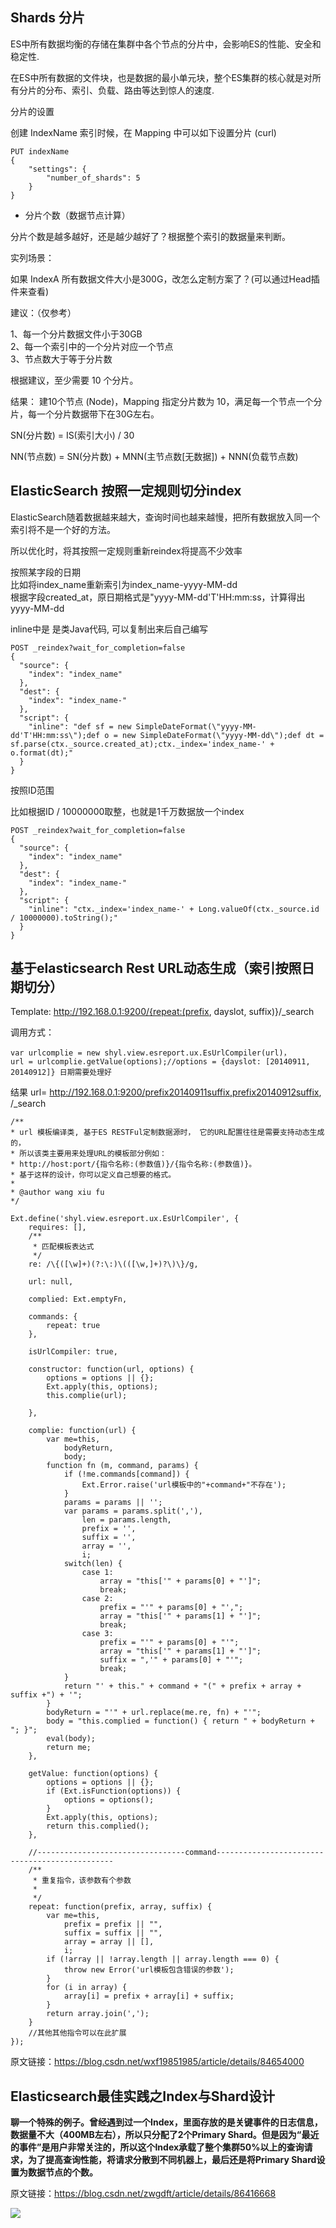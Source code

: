 ## Shards 分片

ES中所有数据均衡的存储在集群中各个节点的分片中，会影响ES的性能、安全和稳定性.

在ES中所有数据的文件块，也是数据的最小单元块，整个ES集群的核心就是对所有分片的分布、索引、负载、路由等达到惊人的速度.

分片的设置

创建 IndexName 索引时候，在 Mapping 中可以如下设置分片 (curl)
```
PUT indexName
{
    "settings": {
        "number_of_shards": 5
    }
}
```
- 分片个数（数据节点计算）

分片个数是越多越好，还是越少越好了？根据整个索引的数据量来判断。

实列场景：

如果 IndexA 所有数据文件大小是300G，改怎么定制方案了？(可以通过Head插件来查看)

建议：（仅参考）

1、每一个分片数据文件小于30GB  
2、每一个索引中的一个分片对应一个节点  
3、节点数大于等于分片数  

根据建议，至少需要 10 个分片。

结果： 建10个节点 (Node)，Mapping 指定分片数为 10，满足每一个节点一个分片，每一个分片数据带下在30G左右。

SN(分片数) = IS(索引大小) / 30

NN(节点数) = SN(分片数) + MNN(主节点数[无数据]) + NNN(负载节点数)



## ElasticSearch 按照一定规则切分index

ElasticSearch随着数据越来越大，查询时间也越来越慢，把所有数据放入同一个索引将不是一个好的方法。

所以优化时，将其按照一定规则重新reindex将提高不少效率

按照某字段的日期  
比如将index_name重新索引为index_name-yyyy-MM-dd  
根据字段created_at，原日期格式是"yyyy-MM-dd'T'HH:mm:ss，计算得出yyyy-MM-dd  

inline中是 是类Java代码, 可以复制出来后自己编写
```
POST _reindex?wait_for_completion=false
{
  "source": {
    "index": "index_name"
  },
  "dest": {
    "index": "index_name-"
  },
  "script": {
    "inline": "def sf = new SimpleDateFormat(\"yyyy-MM-dd'T'HH:mm:ss\");def o = new SimpleDateFormat(\"yyyy-MM-dd\");def dt = sf.parse(ctx._source.created_at);ctx._index='index_name-' + o.format(dt);"
  }
}
```
按照ID范围

比如根据ID / 10000000取整，也就是1千万数据放一个index
```
POST _reindex?wait_for_completion=false
{
  "source": {
    "index": "index_name"
  },
  "dest": {
    "index": "index_name-"
  },
  "script": {
    "inline": "ctx._index='index_name-' + Long.valueOf(ctx._source.id / 10000000).toString();"
  }
}
```


## 基于elasticsearch Rest URL动态生成（索引按照日期切分）

Template: http://192.168.0.1:9200/{repeat:(prefix, dayslot, suffix)}/_search

调用方式：
```
var urlcomplie = new shyl.view.esreport.ux.EsUrlCompiler(url)，
url = urlcomplie.getValue(options);//options = {dayslot: [20140911, 20140912]} 日期需要处理好
```
结果 url= http://192.168.0.1:9200/prefix20140911suffix,prefix20140912suffix, /_search

```
/**
* url 模板编译类, 基于ES RESTFul定制数据源时， 它的URL配置往往是需要支持动态生成的，
* 所以该类主要用来处理URL的模板部分例如：
* http://host:port/{指令名称:(参数值)}/{指令名称:(参数值)}。
* 基于这样的设计，你可以定义自己想要的格式。
*
* @author wang xiu fu
*/

Ext.define('shyl.view.esreport.ux.EsUrlCompiler', {
	requires: [],
	/**
	 * 匹配模板表达式
	 */
	re: /\{([\w]+)(?:\:)\(([\w,]+)?\)\}/g,

	url: null,

	complied: Ext.emptyFn,

	commands: {
		repeat: true
	},

	isUrlCompiler: true,

	constructor: function(url, options) {
		options = options || {};
		Ext.apply(this, options);
		this.complie(url);

	},

	complie: function(url) {
		var me=this,
			bodyReturn,
			body;
		function fn (m, command, params) {
			if (!me.commands[command]) {
				Ext.Error.raise('url模板中的"+command+"不存在');
			}
			params = params || '';
			var params = params.split(','),
				len = params.length,
				prefix = '',
				suffix = '',
				array = '',
				i;
			switch(len) {
				case 1:
					array = "this['" + params[0] + "']";
					break;
				case 2:
					prefix = "'" + params[0] + "',";
					array = "this['" + params[1] + "']";
					break;
				case 3:
					prefix = "'" + params[0] + "'";
					array = "this['" + params[1] + "']";
					suffix = ",'" + params[0] + "'";
					break;
			}
			return "' + this." + command + "(" + prefix + array + suffix +") + '";
		}
		bodyReturn = "'" + url.replace(me.re, fn) + "'";
		body = "this.complied = function() { return " + bodyReturn + "; }";
		eval(body);
		return me;
	},

	getValue: function(options) {
		options = options || {};
		if (Ext.isFunction(options)) {
			options = options();
		} 
		Ext.apply(this, options);
		return this.complied();
	},

	//---------------------------------command-----------------------------------------------
	/**
	 * 重复指令，该参数有个参数
	 * 
	 */
	repeat: function(prefix, array, suffix) {
		var me=this,
			prefix = prefix || "",
			suffix = suffix || "",
			array = array || [],
			i;
		if (!array || !array.length || array.length === 0) {
			throw new Error('url模板包含错误的参数');
		}
		for (i in array) {
			array[i] = prefix + array[i] + suffix;
		}
		return array.join(',');
	}
	//其他其他指令可以在此扩展
});
```

原文链接：https://blog.csdn.net/wxf19851985/article/details/84654000


## Elasticsearch最佳实践之Index与Shard设计


**聊一个特殊的例子。曾经遇到过一个Index，里面存放的是关键事件的日志信息，数据量不大（400MB左右），所以只分配了2个Primary Shard。但是因为“最近的事件”是用户非常关注的，所以这个Index承载了整个集群50%以上的查询请求，为了提高查询性能，将请求分散到不同机器上，最后还是将Primary Shard设置为数据节点的个数。**

原文链接：https://blog.csdn.net/zwgdft/article/details/86416668



![](https://www.siscale.com/wp-content/uploads/2019/08/ES_shards.png)
